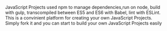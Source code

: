 JavaScript Projects
used npm to manage dependencies,run on node, build with gulp, transcompiled between ES5 and ES6 with Babel, lint with ESLint.
This is a convinient platform for creating your own JavaScript Projects.
Simply fork it and you can start to build your own JavaScript Projects easily
